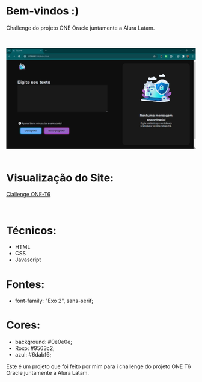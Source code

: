 # Bem-vindos :)

Challenge do projeto ONE Oracle juntamente a Alura Latam.

<br/>

![Presentation](https://github.com/IsadoraVanderlan/challenge_ONE_T6/blob/main/presentation.gif)
<br/><br/>

# Visualização do Site:
<a href="">Clallenge ONE-T6
</a>

<br/>

# Técnicos:
- HTML
- CSS
- Javascript

# Fontes:
- font-family: "Exo 2", sans-serif;

# Cores:
- background: #0e0e0e;
- Roxo:  #9563c2;
- azul: #6dabf6;

  
Este é um projeto que foi feito por mim para i challenge do projeto ONE T6 Oracle juntamente a Alura Latam.
